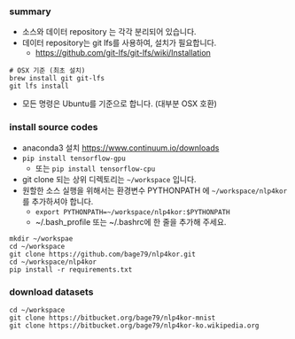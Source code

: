 ### summary
- 소스와 데이터 repository 는 각각 분리되어 있습니다.
- 데이터 repository는 git lfs를 사용하여, 설치가 필요합니다. 
    - https://github.com/git-lfs/git-lfs/wiki/Installation
```shell
# OSX 기준 (최초 설치)
brew install git git-lfs
git lfs install
```
- 모든 명령은 Ubuntu를 기준으로 합니다. (대부분 OSX 호환)

### install source codes
- anaconda3 설치 https://www.continuum.io/downloads
- `pip install tensorflow-gpu`
    - 또는 `pip install tensorflow-cpu`
- git clone 되는 상위 디렉토리는 `~/workspace` 입니다.
- 원할한 소스 실행을 위해서는 환경변수 PYTHONPATH 에 `~/workspace/nlp4kor` 를 추가하셔야 합니다.
    - `export PYTHONPATH=~/workspace/nlp4kor:$PYTHONPATH`
    - ~/.bash_profile 또는 ~/.bashrc에 한 줄을 추가해 주세요.
```shell
mkdir ~/workspae
cd ~/workspace
git clone https://github.com/bage79/nlp4kor.git
cd ~/workspace/nlp4kor
pip install -r requirements.txt
```

### download datasets
```shell
cd ~/workspace
git clone https://bitbucket.org/bage79/nlp4kor-mnist
git clone https://bitbucket.org/bage79/nlp4kor-ko.wikipedia.org
```